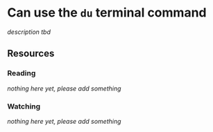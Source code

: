 # Can use the `du` terminal command

_description tbd_

## Resources

### Reading

_nothing here yet, please add something_

### Watching

_nothing here yet, please add something_
